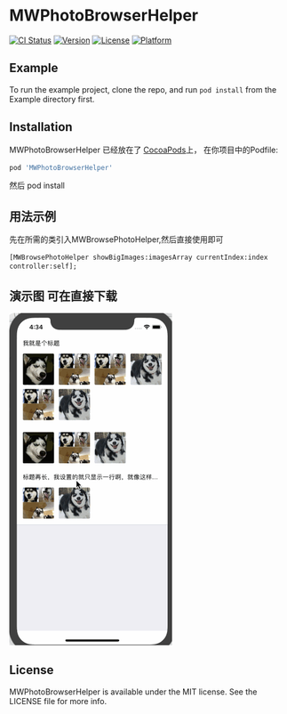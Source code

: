 # MWPhotoBrowserHelper

[![CI Status](http://img.shields.io/travis/XGPass/MWPhotoBrowserHelper.svg?style=flat)](https://travis-ci.org/XGPass/MWPhotoBrowserHelper)
[![Version](https://img.shields.io/cocoapods/v/MWPhotoBrowserHelper.svg?style=flat)](http://cocoapods.org/pods/MWPhotoBrowserHelper)
[![License](https://img.shields.io/cocoapods/l/MWPhotoBrowserHelper.svg?style=flat)](http://cocoapods.org/pods/MWPhotoBrowserHelper)
[![Platform](https://img.shields.io/cocoapods/p/MWPhotoBrowserHelper.svg?style=flat)](http://cocoapods.org/pods/MWPhotoBrowserHelper)

## Example

To run the example project, clone the repo, and run `pod install` from the Example directory first.

## Installation

MWPhotoBrowserHelper 已经放在了 [CocoaPods](http://cocoapods.org)上， 在你项目中的Podfile:

```ruby
pod 'MWPhotoBrowserHelper'
```
然后 pod install

## 用法示例
先在所需的类引入MWBrowsePhotoHelper,然后直接使用即可
```
[MWBrowsePhotoHelper showBigImages:imagesArray currentIndex:index controller:self];
```

## 演示图 可在直接下载
![演示图](https://github.com/XGPASS/MWPhotoBrowserHelper/blob/master/images/develop.gif)

## License

MWPhotoBrowserHelper is available under the MIT license. See the LICENSE file for more info.
